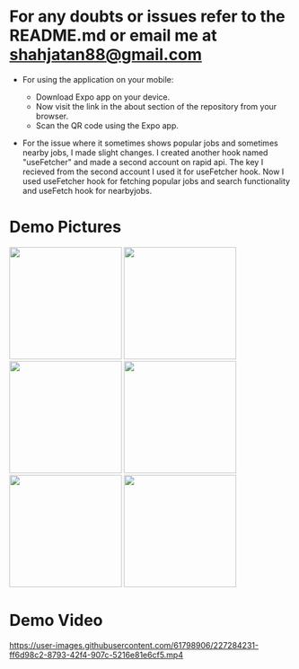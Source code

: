 # For any doubts or issues refer to the README.md or email me at shahjatan88@gmail.com
- For using the application on your mobile:
   - Download Expo app on your device.
   - Now visit the link in the about section of the repository from your browser.
   - Scan the QR code using the Expo app.
  
- For the issue where it sometimes shows popular jobs and sometimes nearby jobs, I made slight changes.
I created another hook named "useFetcher" and made a second account on rapid api. The key I recieved from the second account
I used it for useFetcher hook. Now I used useFetcher hook for fetching popular jobs and search functionality and useFetch hook for nearbyjobs.

# Demo Pictures

<p float="left">
<img src="https://github.com/Jatan88/JobSpot/blob/main/demopics/pic4.jpeg" width=200>
<img src="https://github.com/Jatan88/JobSpot/blob/main/demopics/pic3.jpeg" width=200>
<img src="https://github.com/Jatan88/JobSpot/blob/main/demopics/pic2.jpeg" width=200>
<img src="https://github.com/Jatan88/JobSpot/blob/main/demopics/pic1.jpeg" width=200>
<img src="https://github.com/Jatan88/JobSpot/blob/main/demopics/pic6.jpeg" width=200>
<img src="https://github.com/Jatan88/JobSpot/blob/main/demopics/pic5.jpeg" width=200>
</p>

# Demo Video


https://user-images.githubusercontent.com/61798906/227284231-ff6d98c2-8793-42f4-907c-5216e81e6cf5.mp4

